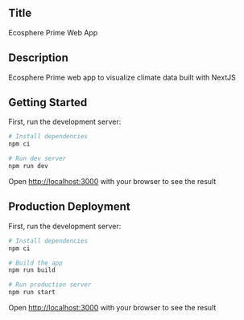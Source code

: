 ## Title

Ecosphere Prime Web App

## Description

Ecosphere Prime web app to visualize climate data built with NextJS

## Getting Started

First, run the development server:

```bash
# Install dependencies
npm ci

# Run dev server
npm run dev
```

Open [http://localhost:3000](http://localhost:3000) with your browser to see the result

## Production Deployment

First, run the development server:

```bash
# Install dependencies
npm ci

# Build the app
npm run build

# Run production server
npm run start
```

Open [http://localhost:3000](http://localhost:3000) with your browser to see the result
